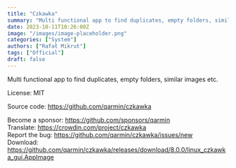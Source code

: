 ```yaml
---
title: "Czkawka"
summary: "Multi functional app to find duplicates, empty folders, similar images etc."
date: 2023-10-11T10:26:00Z
image: "/images/image-placeholder.png"
categories: ["System"]
authors: ["Rafał Mikrut"]
tags: ["Official"]
draft: false
---
```


Multi functional app to find duplicates, empty folders, similar images etc.

License: MIT

Source code: <https://github.com/qarmin/czkawka>

Become a sponsor: <https://github.com/sponsors/qarmin>  
Translate: <https://crowdin.com/project/czkawka>  
Report the bug: <https://github.com/qarmin/czkawka/issues/new>  
Download: <https://github.com/qarmin/czkawka/releases/download/8.0.0/linux_czkawka_gui.AppImage>
